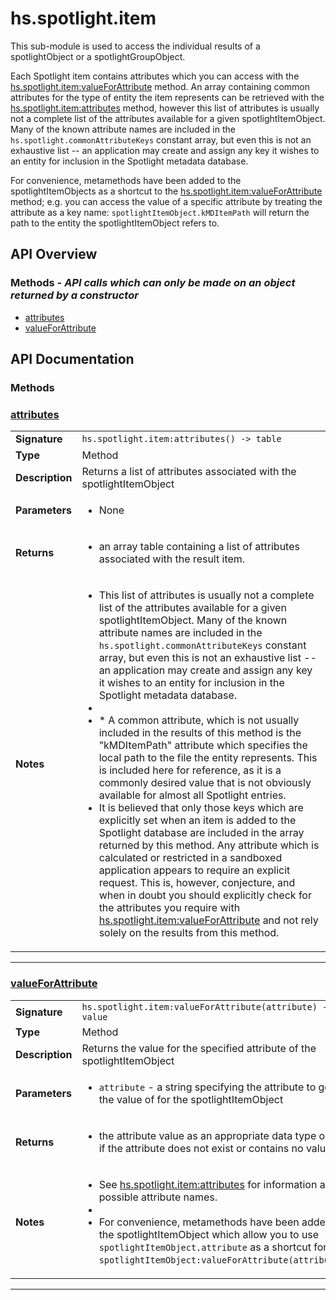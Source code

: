 # hs.spotlight.item

This sub-module is used to access the individual results of a spotlightObject or a spotlightGroupObject.

Each Spotlight item contains attributes which you can access with the [hs.spotlight.item:valueForAttribute](#valueForAttribute) method. An array containing common attributes for the type of entity the item represents can be retrieved with the [hs.spotlight.item:attributes](#attributes) method, however this list of attributes is usually not a complete list of the attributes available for a given spotlightItemObject. Many of the known attribute names are included in the `hs.spotlight.commonAttributeKeys` constant array, but even this is not an exhaustive list -- an application may create and assign any key it wishes to an entity for inclusion in the Spotlight metadata database.

For convenience, metamethods have been added to the spotlightItemObjects as a shortcut to the [hs.spotlight.item:valueForAttribute](#valueForAttribute) method; e.g. you can access the value of a specific attribute by treating the attribute as a key name: `spotlightItemObject.kMDItemPath` will return the path to the entity the spotlightItemObject refers to.

## API Overview
### **Methods** - _API calls which can only be made on an object returned by a constructor_
 * [attributes](#attributes)
 * [valueForAttribute](#valueforattribute)


## API Documentation

### Methods


### [attributes](#attributes)

|                                             |                                                                                     |
| --------------------------------------------|-------------------------------------------------------------------------------------|
| **Signature**                               | `hs.spotlight.item:attributes() -> table`                                                                    |
| **Type**                                    | Method                                                                     |
| **Description**                             | Returns a list of attributes associated with the spotlightItemObject                                                                     |
| **Parameters**                              | <ul><li>None</li></ul> |
| **Returns**                                 | <ul><li>an array table containing a list of attributes associated with the result item.</li></ul>          |
| **Notes**                                   | <ul><li>This list of attributes is usually not a complete list of the attributes available for a given spotlightItemObject. Many of the known attribute names are included in the `hs.spotlight.commonAttributeKeys` constant array, but even this is not an exhaustive list -- an application may create and assign any key it wishes to an entity for inclusion in the Spotlight metadata database.</li><li></li><li>* A common attribute, which is not usually included in the results of this method is the "kMDItemPath" attribute which specifies the local path to the file the entity represents. This is included here for reference, as it is a commonly desired value that is not obviously available for almost all Spotlight entries.</li><li>It is believed that only those keys which are explicitly set when an item is added to the Spotlight database are included in the array returned by this method. Any attribute which is calculated or restricted in a sandboxed application appears to require an explicit request. This is, however, conjecture, and when in doubt you should explicitly check for the attributes you require with [hs.spotlight.item:valueForAttribute](#valueForAttribute) and not rely solely on the results from this method.</li></ul>                |

---

### [valueForAttribute](#valueforattribute)

|                                             |                                                                                     |
| --------------------------------------------|-------------------------------------------------------------------------------------|
| **Signature**                               | `hs.spotlight.item:valueForAttribute(attribute) -> value`                                                                    |
| **Type**                                    | Method                                                                     |
| **Description**                             | Returns the value for the specified attribute of the spotlightItemObject                                                                     |
| **Parameters**                              | <ul><li>`attribute` - a string specifying the attribute to get the value of for the spotlightItemObject</li></ul> |
| **Returns**                                 | <ul><li>the attribute value as an appropriate data type or nil if the attribute does not exist or contains no value</li></ul>          |
| **Notes**                                   | <ul><li>See [hs.spotlight.item:attributes](#attributes) for information about possible attribute names.</li><li></li><li>For convenience, metamethods have been added to the spotlightItemObject which allow you to use `spotlightItemObject.attribute` as a shortcut for `spotlightItemObject:valueForAttribute(attribute)`.</li></ul>                |

---
